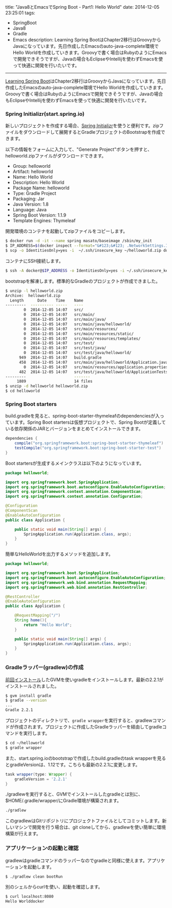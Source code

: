 title: "Java8とEmacsでSpring Boot - Part1: Hello World"
date: 2014-12-05 23:25:01
tags:
 - SpringBoot
 - Java8
 - Gradle
 - Emacs
description: Learning Spring BootはChapter2移行はGroovyからJavaになっています。先日作成したEmacsのauto-java-complete環境でHello Worldを作成していきます。Groovyで書く場合はRubyのようにEmacsで開発できそうですが、Javaの場合もEclipseやIntellijを使わずEmacsを使って快適に開発を行いたいです。
---

[Learning Spring Boot](https://www.packtpub.om/application-development/learning-spring-boot)はChapter2移行はGroovyからJavaになっています。先日作成したEmacsのauto-java-complete環境でHello Worldを作成していきます。Groovyで書く場合はRubyのようにEmacsで開発できそうですが、Javaの場合もEclipseやIntellijを使わずEmacsを使って快適に開発を行いたいです。

<!-- more -->

###  Spring Initializr(start.spring.io)

新しいプロジェクトを作成する場合、[Spring Initializr](http://start.spring.io)を使うと便利です。zipファイルをダウンロードして展開するとGradleプロジェクトのBootstrapを作成できます。

以下の情報をフォームに入力して、"Generate Project"ボタンを押すと、helloworld.zipファイルがダウンロードできます。

* Group: helloworld
* Artifact: helloworld
* Name: Hello World
* Description: Hello World
* Package Name: helloworld
* Type: Gradle Project
* Packaging: Jar
* Java Version: 1.8
* Language: Java
* Spring Boot Version: 1.1.9
* Template Engines: Thymeleaf

開発環境のコンテナを起動してzipファイルをコピーします。

``` bash
$ docker run -d -it --name spring masato/baseimage /sbin/my_init
$ IP_ADDRESS=$(docker inspect --format="&#123;&#123; .NetworkSettings.IPAddress }}" spring)
$ scp -o IdentitiesOnly=yes -i  ~/.ssh/insecure_key ~/helloworld.zip docker@$IP_ADDRESS:
```

コンテナにSSH接続します。

``` bash
$ ssh -A docker@$IP_ADDRESS -o IdentitiesOnly=yes -i ~/.ssh/insecure_key
```

bootstrapを解凍します。標準的なGradleのプロジェクトが作成できました。

``` bash
$ unzip -l helloworld.zip
Archive:  helloworld.zip
  Length      Date    Time    Name
---------  ---------- -----   ----
        0  2014-12-05 14:07   src/
        0  2014-12-05 14:07   src/main/
        0  2014-12-05 14:07   src/main/java/
        0  2014-12-05 14:07   src/main/java/helloworld/
        0  2014-12-05 14:07   src/main/resources/
        0  2014-12-05 14:07   src/main/resources/static/
        0  2014-12-05 14:07   src/main/resources/templates/
        0  2014-12-05 14:07   src/test/
        0  2014-12-05 14:07   src/test/java/
        0  2014-12-05 14:07   src/test/java/helloworld/
      949  2014-12-05 14:07   build.gradle
      458  2014-12-05 14:07   src/main/java/helloworld/Application.java
        0  2014-12-05 14:07   src/main/resources/application.properties
      482  2014-12-05 14:07   src/test/java/helloworld/ApplicationTests.java
---------                     -------
     1889                     14 files
$ unzip -d helloworld helloworld.zip
$ cd helloworld
```

###  Spring Boot starters

build.gradleを見ると、spring-boot-starter-thymeleafのdependenciesが入っています。Spring Boot startersは仮想プロジェクトで、Spring Bootが定義している依存関係のJARとバージョンをまとめてインストールできます。

``` groovy ~/helloworld/build.gradle
dependencies {
    compile("org.springframework.boot:spring-boot-starter-thymeleaf")
    testCompile("org.springframework.boot:spring-boot-starter-test")
}
```

Boot startersが生成するメインクラスは以下のようになっています。

``` java /helloworld/src/main/java/helloworld/Application.java
package helloworld;

import org.springframework.boot.SpringApplication;
import org.springframework.boot.autoconfigure.EnableAutoConfiguration;
import org.springframework.context.annotation.ComponentScan;
import org.springframework.context.annotation.Configuration;

@Configuration
@ComponentScan
@EnableAutoConfiguration
public class Application {

    public static void main(String[] args) {
        SpringApplication.run(Application.class, args);
    }
}
```

簡単なHelloWorldを出力するメソッドを追加します。

``` java /helloworld/src/main/java/helloworld/Application.java
package helloworld;

import org.springframework.boot.SpringApplication;
import org.springframework.boot.autoconfigure.EnableAutoConfiguration;
import org.springframework.web.bind.annotation.RequestMapping;
import org.springframework.web.bind.annotation.RestController;

@RestController
@EnableAutoConfiguration
public class Application {

    @RequestMapping("/")
    String home(){
        return "Hello World";
    }

    public static void main(String[] args) {
        SpringApplication.run(Application.class, args);
    }
}
```


### Gradleラッパー(gradlew)の作成

[前回インストール](/2014/12/01/emacs-cask-groovy-mode/)したGVMを使いgradleをインストールします。最新の2.2.1がインストールされました。

``` bash
$ gvm install gradle
$ gradle --version
...
Gradle 2.2.1
```

プロジェクトのディレクトリで、`gradle wrapper`を実行すると、gradlewコマンドが作成されます。プロジェクトに作成したGradleラッパーを経由してgradleコマンドを実行します。

``` bash
$ cd ~/helloworld
$ gradle wrapper
```

また、start.spring.ioのbootstrapで作成したbuild.gradleのtask wrapperを見るとgradleVersionは、1.12です。こちらも最新の2.2.1に変更します。

``` groovy ~/helloworld/build.gradle
task wrapper(type: Wrapper) {
    gradleVersion = '2.2.1'
}
```

./gradlewを実行すると、GVMでインストールしたgradleとは別に、$HOME/.gradle/wrapper/にGradle環境が構築されます。

``` bash
./gradlew
```

このgradlewはGitリポジトリにプロジェクトファイルとしてコミットします。新しいマシンで開発を行う場合は、git cloneしてから、gradlewを使い簡単に環境構築が行えます。

### アプリケーションの起動と確認

gradlewはgradleコマンドのラッパーなのでgradleと同様に使えます。アプリケーションを起動します。

``` bash
$ ./gradlew clean bootRun
```

別のシェルからcurlを使い、起動を確認します。

``` bash
$ curl localhost:8080
Hello Worlddocker
```